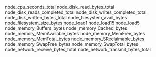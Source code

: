 
node_cpu_seconds_total
node_disk_read_bytes_total
node_disk_reads_completed_total
node_disk_writes_completed_total
node_disk_written_bytes_total
node_filesystem_avail_bytes
node_filesystem_size_bytes
node_load1
node_load15
node_load5
node_memory_Buffers_bytes
node_memory_Cached_bytes
node_memory_MemAvailable_bytes
node_memory_MemFree_bytes
node_memory_MemTotal_bytes
node_memory_SReclaimable_bytes
node_memory_SwapFree_bytes
node_memory_SwapTotal_bytes
node_network_receive_bytes_total
node_network_transmit_bytes_total
